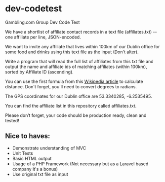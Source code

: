 # dev-codetest
Gambling.com Group Dev Code Test

We have a shortlist of affiliate contact records in a text file (affiliates.txt) -- one affiliate per line, JSON-encoded. 

We want to invite any affiliate that lives within 100km of our Dublin office for some food and drinks using this text file as the input (Don't alter). 

Write a program that will read the full list of affiliates from this txt file and output the name and affiliate ids of matching affiliates (within 100km), sorted by Affiliate ID (ascending).

You can use the first formula from this [Wikipedia article](https://en.wikipedia.org/wiki/Great-circle_distance) to calculate distance. Don't forget, you'll need to convert degrees to radians.

The GPS coordinates for our Dublin office are 53.3340285, -6.2535495.

You can find the affiliate list in this repository called affiliates.txt.

Please don’t forget, your code should be production ready, clean and tested!

## Nice to haves:
- Demonstrate understanding of MVC
- Unit Tests
- Basic HTML output
- Usage of a PHP Framework (Not necessary but as a Laravel based company it's a bonus)
- Use original txt file as input